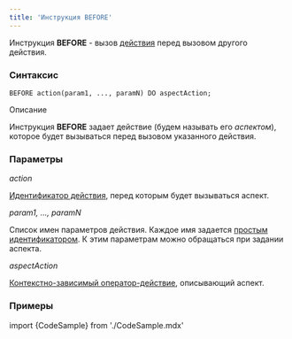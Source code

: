 ```yaml
---
title: 'Инструкция BEFORE'
---
```


Инструкция **BEFORE** - вызов [действия](Действия.md) перед вызовом другого действия. 

### Синтаксис

    BEFORE action(param1, ..., paramN) DO aspectAction;

Описание

Инструкция **BEFORE** задает действие (будем называть его *аспектом*), которое будет вызываться перед вызовом указанного действия.

### Параметры

*action*

[Идентификатор действия](Идентификаторы.md#propertyid-broken), перед которым будет вызываться аспект.

*param1, ..., paramN*

Список имен параметров действия. Каждое имя задается [простым идентификатором](Идентификаторы.md#id-broken). К этим параметрам можно обращаться при задании аспекта.

*aspectAction*

[Контекстно-зависимый оператор-действие](Операторы-действия.md#contextdependent), описывающий аспект.

### Примеры


import {CodeSample} from './CodeSample.mdx'

<CodeSample url="https://ru-documentation.lsfusion.org/sample?file=InstructionSample&block=before"/>

  

